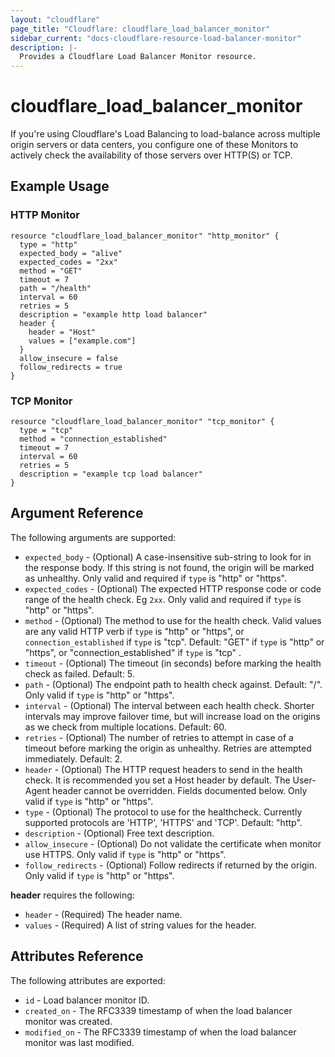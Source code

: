 ```yaml
---
layout: "cloudflare"
page_title: "Cloudflare: cloudflare_load_balancer_monitor"
sidebar_current: "docs-cloudflare-resource-load-balancer-monitor"
description: |-
  Provides a Cloudflare Load Balancer Monitor resource.
---
```


# cloudflare_load_balancer_monitor

If you're using Cloudflare's Load Balancing to load-balance across multiple origin servers or data centers, you configure one of these Monitors to actively check the availability of those servers over HTTP(S) or TCP.

## Example Usage

### HTTP Monitor
```hcl
resource "cloudflare_load_balancer_monitor" "http_monitor" {
  type = "http"
  expected_body = "alive"
  expected_codes = "2xx"
  method = "GET"
  timeout = 7
  path = "/health"
  interval = 60
  retries = 5
  description = "example http load balancer"
  header {
    header = "Host"
    values = ["example.com"]
  }
  allow_insecure = false
  follow_redirects = true
}
```

### TCP Monitor
```hcl
resource "cloudflare_load_balancer_monitor" "tcp_monitor" {
  type = "tcp"
  method = "connection_established"
  timeout = 7
  interval = 60
  retries = 5
  description = "example tcp load balancer"
}
```

## Argument Reference

The following arguments are supported:

* `expected_body` - (Optional) A case-insensitive sub-string to look for in the response body. If this string is not found, the origin will be marked as unhealthy. Only valid and required if `type` is "http" or "https".
* `expected_codes` - (Optional) The expected HTTP response code or code range of the health check. Eg `2xx`. Only valid and required if `type` is "http" or "https".
* `method` - (Optional) The method to use for the health check. Valid values are any valid HTTP verb if `type` is "http" or "https", or `connection_established` if `type` is "tcp". Default: "GET" if `type` is "http" or "https", or "connection_established" if `type` is "tcp" .
* `timeout` - (Optional) The timeout (in seconds) before marking the health check as failed. Default: 5.
* `path` - (Optional) The endpoint path to health check against. Default: "/". Only valid if `type` is "http" or "https".
* `interval` - (Optional) The interval between each health check. Shorter intervals may improve failover time, but will increase load on the origins as we check from multiple locations. Default: 60.
* `retries` - (Optional) The number of retries to attempt in case of a timeout before marking the origin as unhealthy. Retries are attempted immediately. Default: 2.
* `header` - (Optional) The HTTP request headers to send in the health check. It is recommended you set a Host header by default. The User-Agent header cannot be overridden. Fields documented below. Only valid if `type` is "http" or "https".
* `type` - (Optional) The protocol to use for the healthcheck. Currently supported protocols are 'HTTP', 'HTTPS' and 'TCP'. Default: "http".
* `description` - (Optional) Free text description.
* `allow_insecure` - (Optional) Do not validate the certificate when monitor use HTTPS. Only valid if `type` is "http" or "https".
* `follow_redirects` - (Optional) Follow redirects if returned by the origin. Only valid if `type` is "http" or "https".

**header** requires the following:

* `header` - (Required) The header name.
* `values` - (Required) A list of string values for the header.

## Attributes Reference

The following attributes are exported:

* `id` - Load balancer monitor ID.
* `created_on` - The RFC3339 timestamp of when the load balancer monitor was created.
* `modified_on` - The RFC3339 timestamp of when the load balancer monitor was last modified.
